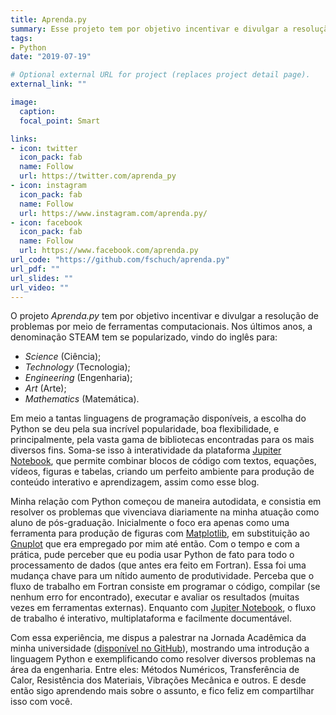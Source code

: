```yaml
---
title: Aprenda.py
summary: Esse projeto tem por objetivo incentivar e divulgar a resolução de problemas por meio de ferramentas computacionais.
tags:
- Python
date: "2019-07-19"

# Optional external URL for project (replaces project detail page).
external_link: ""

image:
  caption:
  focal_point: Smart

links:
- icon: twitter
  icon_pack: fab
  name: Follow
  url: https://twitter.com/aprenda_py
- icon: instagram
  icon_pack: fab
  name: Follow
  url: https://www.instagram.com/aprenda.py/
- icon: facebook
  icon_pack: fab
  name: Follow
  url: https://www.facebook.com/aprenda.py
url_code: "https://github.com/fschuch/aprenda.py"
url_pdf: ""
url_slides: ""
url_video: ""
---
```


O projeto *Aprenda.py* tem por objetivo incentivar e divulgar a resolução de problemas por meio de ferramentas computacionais. Nos últimos anos, a denominação STEAM tem se popularizado, vindo do inglês para:
* *Science* (Ciência);
* *Technology* (Tecnologia);
* *Engineering* (Engenharia);
* *Art* (Arte);
* *Mathematics* (Matemática).

Em meio a tantas linguagens de programação disponíveis, a escolha do Python se deu pela sua incrível popularidade, boa flexibilidade, e principalmente, pela vasta gama de bibliotecas encontradas para os mais diversos fins. Soma-se isso à interatividade da plataforma [Jupiter Notebook](https://jupyter.org), que permite combinar blocos de código com textos, equações, vídeos, figuras e tabelas, criando um perfeito ambiente para produção de conteúdo interativo e aprendizagem, assim como esse blog.

Minha relação com Python começou de maneira autodidata, e consistia em resolver os problemas que vivenciava diariamente na minha atuação como aluno de pós-graduação. Inicialmente o foco era apenas como uma ferramenta para produção de figuras com [Matplotlib](https://matplotlib.org/), em substituição ao [Gnuplot](http://www.gnuplot.info/) que era empregado por mim até então. Com o tempo e com a prática, pude perceber que eu podia usar Python de fato para todo o processamento de dados (que antes era feito em Fortran). Essa foi uma mudança chave para um nítido aumento de produtividade. Perceba que o fluxo de trabalho em Fortran consiste em programar o código, compilar (se nenhum erro for encontrado), executar e avaliar os resultados (muitas vezes em ferramentas externas). Enquanto com [Jupiter Notebook](https://jupyter.org), o fluxo de trabalho é interativo, multiplataforma e facilmente documentável.

Com essa experiência, me dispus a palestrar na Jornada Acadêmica da minha universidade ([disponível no GitHub](https://github.com/fschuch/JAEP-2019.py)), mostrando uma introdução a linguagem Python e exemplificando como resolver diversos problemas na área da engenharia. Entre eles: Métodos Numéricos, Transferência de Calor, Resistência dos Materiais, Vibrações Mecânica e outros. E desde então sigo aprendendo mais sobre o assunto, e fico feliz em compartilhar isso com você.
